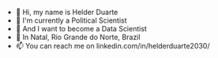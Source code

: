 
- 👀 Hi, my name is Helder Duarte
- 👋 I'm currently a Political Scientist
- 💞️ And I want to become a Data Scientist
- 🌱 In Natal, Rio Grande do Norte, Brazil
- 📫 You can reach me on linkedin.com/in/helderduarte2030/

<!---
helderduarte2030/helderduarte2030 is a ✨ special ✨ repository because its `README.md` (this file) appears on your GitHub profile.
You can click the Preview link to take a look at your changes.
--->
